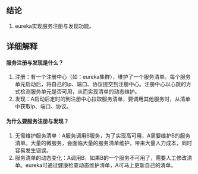 ## 结论

1. eureka实现服务注册与发现功能。


## 详细解释

#### 服务注册与发现是什么？
1. 注册：有一个注册中心（如：eureka集群），维护了一个服务清单。每个服务单元启动后，将自己的ip、端口、协议提交到注册中心。注册中心以心跳的方式检测服务单元是否可用，从而实现清单的动态维护。
2. 发现：A启动后定时的到注册中心拉取服务清单，要调用其他服务时，从清单中获取ip、端口、协议。


#### 为什么要服务注册与发现？
1. 无需维护服务清单：A服务调用B服务，为了实现高可用，A需要维护B的服务清单。大量的微服务，会面临大量的服务清单维护，带来大量人力成本，同时容易发生错误。
2. 服务清单的动态变化：A调用B，如果B的一个服务不可用了，需要人工修改清单。eureka可通过健康检查动态维护清单，A可马上更新自己的清单。
